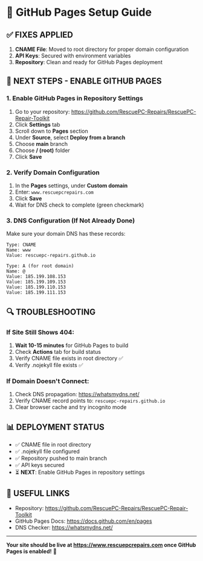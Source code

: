 # 🚀 GitHub Pages Setup Guide

## ✅ FIXES APPLIED

1. **CNAME File**: Moved to root directory for proper domain configuration
2. **API Keys**: Secured with environment variables
3. **Repository**: Clean and ready for GitHub Pages deployment

## 🔧 NEXT STEPS - ENABLE GITHUB PAGES

### 1. Enable GitHub Pages in Repository Settings

1. Go to your repository: https://github.com/RescuePC-Repairs/RescuePC-Repair-Toolkit
2. Click **Settings** tab
3. Scroll down to **Pages** section
4. Under **Source**, select **Deploy from a branch**
5. Choose **main** branch
6. Choose **/ (root)** folder
7. Click **Save**

### 2. Verify Domain Configuration

1. In the **Pages** settings, under **Custom domain**
2. Enter: `www.rescuepcrepairs.com`
3. Click **Save**
4. Wait for DNS check to complete (green checkmark)

### 3. DNS Configuration (If Not Already Done)

Make sure your domain DNS has these records:

```
Type: CNAME
Name: www
Value: rescuepc-repairs.github.io

Type: A (for root domain)
Name: @
Value: 185.199.108.153
Value: 185.199.109.153
Value: 185.199.110.153
Value: 185.199.111.153
```

## 🔍 TROUBLESHOOTING

### If Site Still Shows 404:

1. **Wait 10-15 minutes** for GitHub Pages to build
2. Check **Actions** tab for build status
3. Verify CNAME file exists in root directory ✅
4. Verify .nojekyll file exists ✅

### If Domain Doesn't Connect:

1. Check DNS propagation: https://whatsmydns.net/
2. Verify CNAME record points to: `rescuepc-repairs.github.io`
3. Clear browser cache and try incognito mode

## 📊 DEPLOYMENT STATUS

- ✅ CNAME file in root directory
- ✅ .nojekyll file configured
- ✅ Repository pushed to main branch
- ✅ API keys secured
- ⏳ **NEXT**: Enable GitHub Pages in repository settings

## 🔗 USEFUL LINKS

- Repository: https://github.com/RescuePC-Repairs/RescuePC-Repair-Toolkit
- GitHub Pages Docs: https://docs.github.com/en/pages
- DNS Checker: https://whatsmydns.net/

---

**Your site should be live at https://www.rescuepcrepairs.com once GitHub Pages is enabled!** 🎉 